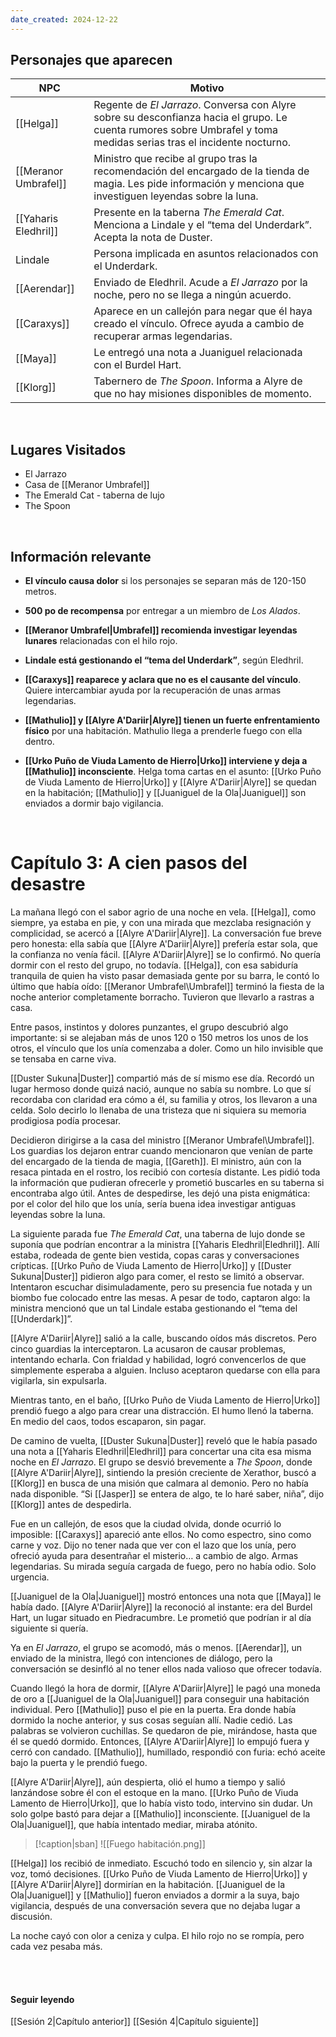 ```yaml
---
date_created: 2024-12-22
---
```




## Personajes que aparecen

|   NPC   |                   Motivo                   | 
|---------|--------------------------------------------| 
| [[Helga]] | Regente de _El Jarrazo_. Conversa con Alyre sobre su desconfianza hacia el grupo. Le cuenta rumores sobre Umbrafel y toma medidas serias tras el incidente nocturno. | 
| [[Meranor Umbrafel]] | Ministro que recibe al grupo tras la recomendación del encargado de la tienda de magia. Les pide información y menciona que investiguen leyendas sobre la luna.|
| [[Yaharis Eledhril]] | Presente en la taberna _The Emerald Cat_. Menciona a Lindale y el “tema del Underdark”. Acepta la nota de Duster.|
| Lindale | Persona implicada en asuntos relacionados con el Underdark.|
| [[Aerendar]] | Enviado de Eledhril. Acude a _El Jarrazo_ por la noche, pero no se llega a ningún acuerdo.|
| [[Caraxys]] | Aparece en un callejón para negar que él haya creado el vínculo. Ofrece ayuda a cambio de recuperar armas legendarias.|
| [[Maya]] | Le entregó una nota a Juaniguel relacionada con el Burdel Hart.|
| [[Klorg]] | Tabernero de _The Spoon_. Informa a Alyre de que no hay misiones disponibles de momento.|

<br>

## Lugares Visitados

- El Jarrazo 
- Casa de [[Meranor Umbrafel]]
- The Emerald Cat - taberna de lujo
- The Spoon

<br>

## Información relevante
-  **El vínculo causa dolor** si los personajes se separan más de 120-150 metros.
    
- **500 po de recompensa** por entregar a un miembro de _Los Alados_.

- **[[Meranor Umbrafel|Umbrafel]] recomienda investigar leyendas lunares** relacionadas con el hilo rojo.

- **Lindale está gestionando el “tema del Underdark”**, según Eledhril.

- **[[Caraxys]] reaparece y aclara que no es el causante del vínculo**. Quiere intercambiar ayuda por la recuperación de unas armas legendarias.
    
- **[[Mathulio]] y [[Alyre A'Dariir|Alyre]] tienen un fuerte enfrentamiento físico** por una habitación. Mathulio llega a prenderle fuego con ella dentro.
    
- **[[Urko Puño de Viuda Lamento de Hierro|Urko]] interviene y deja a [[Mathulio]] inconsciente**. Helga toma cartas en el asunto: [[Urko Puño de Viuda Lamento de Hierro|Urko]] y [[Alyre A'Dariir|Alyre]] se quedan en la habitación; [[Mathulio]] y [[Juaniguel de la Ola|Juaniguel]] son enviados a dormir bajo vigilancia.


<br>

# Capítulo 3: A cien pasos del desastre

La mañana llegó con el sabor agrio de una noche en vela. [[Helga]], como siempre, ya estaba en pie, y con una mirada que mezclaba resignación y complicidad, se acercó a [[Alyre A'Dariir|Alyre]]. La conversación fue breve pero honesta: ella sabía que [[Alyre A'Dariir|Alyre]] prefería estar sola, que la confianza no venía fácil. [[Alyre A'Dariir|Alyre]] se lo confirmó. No quería dormir con el resto del grupo, no todavía. [[Helga]], con esa sabiduría tranquila de quien ha visto pasar demasiada gente por su barra, le contó lo último que había oído: [[Meranor Umbrafel\Umbrafel]] terminó la fiesta de la noche anterior completamente borracho. Tuvieron que llevarlo a rastras a casa.

Entre pasos, instintos y dolores punzantes, el grupo descubrió algo importante: si se alejaban más de unos 120 o 150 metros los unos de los otros, el vínculo que los unía comenzaba a doler. Como un hilo invisible que se tensaba en carne viva.

[[Duster Sukuna|Duster]] compartió más de sí mismo ese día. Recordó un lugar hermoso donde quizá nació, aunque no sabía su nombre. Lo que sí recordaba con claridad era cómo a él, su familia y otros, los llevaron a una celda. Solo decirlo lo llenaba de una tristeza que ni siquiera su memoria prodigiosa podía procesar.

Decidieron dirigirse a la casa del ministro [[Meranor Umbrafel\Umbrafel]]. Los guardias los dejaron entrar cuando mencionaron que venían de parte del encargado de la tienda de magia, [[Gareth]]. El ministro, aún con la resaca pintada en el rostro, los recibió con cortesía distante. Les pidió toda la información que pudieran ofrecerle y prometió buscarles en su taberna si encontraba algo útil. Antes de despedirse, les dejó una pista enigmática: por el color del hilo que los unía, sería buena idea investigar antiguas leyendas sobre la luna.

La siguiente parada fue _The Emerald Cat_, una taberna de lujo donde se suponía que podrían encontrar a la ministra [[Yaharis Eledhril|Eledhril]]. Allí estaba, rodeada de gente bien vestida, copas caras y conversaciones crípticas. [[Urko Puño de Viuda Lamento de Hierro|Urko]] y [[Duster Sukuna|Duster]] pidieron algo para comer, el resto se limitó a observar. Intentaron escuchar disimuladamente, pero su presencia fue notada y un biombo fue colocado entre las mesas. A pesar de todo, captaron algo: la ministra mencionó que un tal Lindale estaba gestionando el “tema del [[Underdark]]”.

[[Alyre A'Dariir|Alyre]] salió a la calle, buscando oídos más discretos. Pero cinco guardias la interceptaron. La acusaron de causar problemas, intentando echarla. Con frialdad y habilidad, logró convencerlos de que simplemente esperaba a alguien. Incluso aceptaron quedarse con ella para vigilarla, sin expulsarla.

Mientras tanto, en el baño, [[Urko Puño de Viuda Lamento de Hierro|Urko]] prendió fuego a algo para crear una distracción. El humo llenó la taberna. En medio del caos, todos escaparon, sin pagar.

De camino de vuelta, [[Duster Sukuna|Duster]] reveló que le había pasado una nota a [[Yaharis Eledhril|Eledhril]] para concertar una cita esa misma noche en _El Jarrazo_. El grupo se desvió brevemente a _The Spoon_, donde [[Alyre A'Dariir|Alyre]], sintiendo la presión creciente de Xerathor, buscó a [[Klorg]] en busca de una misión que calmara al demonio. Pero no había nada disponible. “Si [[Jasper]] se entera de algo, te lo haré saber, niña”, dijo [[Klorg]] antes de despedirla.

Fue en un callejón, de esos que la ciudad olvida, donde ocurrió lo imposible: [[Caraxys]] apareció ante ellos. No como espectro, sino como carne y voz. Dijo no tener nada que ver con el lazo que los unía, pero ofreció ayuda para desentrañar el misterio… a cambio de algo. Armas legendarias. Su mirada seguía cargada de fuego, pero no había odio. Solo urgencia.

[[Juaniguel de la Ola|Juaniguel]] mostró entonces una nota que [[Maya]] le había dado. [[Alyre A'Dariir|Alyre]] la reconoció al instante: era del Burdel Hart, un lugar situado en Piedracumbre. Le prometió que podrían ir al día siguiente si quería.

Ya en _El Jarrazo_, el grupo se acomodó, más o menos. [[Aerendar]], un enviado de la ministra, llegó con intenciones de diálogo, pero la conversación se desinfló al no tener ellos nada valioso que ofrecer todavía.

Cuando llegó la hora de dormir, [[Alyre A'Dariir|Alyre]] le pagó una moneda de oro a [[Juaniguel de la Ola|Juaniguel]] para conseguir una habitación individual. Pero [[Mathulio]] puso el pie en la puerta. Era donde había dormido la noche anterior, y sus cosas seguían allí. Nadie cedió. Las palabras se volvieron cuchillas. Se quedaron de pie, mirándose, hasta que él se quedó dormido. Entonces, [[Alyre A'Dariir|Alyre]] lo empujó fuera y cerró con candado. [[Mathulio]], humillado, respondió con furia: echó aceite bajo la puerta y le prendió fuego.

[[Alyre A'Dariir|Alyre]], aún despierta, olió el humo a tiempo y salió lanzándose sobre él con el estoque en la mano. [[Urko Puño de Viuda Lamento de Hierro|Urko]], que lo había visto todo, intervino sin dudar. Un solo golpe bastó para dejar a [[Mathulio]] inconsciente. [[Juaniguel de la Ola|Juaniguel]], que había intentado mediar, miraba atónito.

> [!caption|sban] 
> ![[Fuego habitación.png]]

[[Helga]] los recibió de inmediato. Escuchó todo en silencio y, sin alzar la voz, tomó decisiones. [[Urko Puño de Viuda Lamento de Hierro|Urko]] y [[Alyre A'Dariir|Alyre]] dormirían en la habitación. [[Juaniguel de la Ola|Juaniguel]] y [[Mathulio]] fueron enviados a dormir a la suya, bajo vigilancia, después de una conversación severa que no dejaba lugar a discusión.

La noche cayó con olor a ceniza y culpa. El hilo rojo no se rompía, pero cada vez pesaba más.

<br>

<br>

#### Seguir leyendo

[[Sesión 2|Capítulo anterior]]
[[Sesión 4|Capítulo siguiente]]


